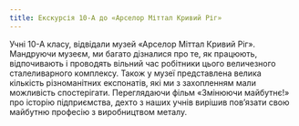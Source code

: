 ```yaml
---
title: Екскурсія 10-А до «Арселор Міттал Кривий Ріг»
---
```


Учні 10-А класу, відвідали музей «Арселор Міттал Кривий Ріг». Мандруючи музеєм, ми багато дізналися про те, як працюють, відпочивають і проводять вільний час робітники цього величезного сталеливарного комплексу. Також у музеї представлена велика кількість різноманітних експонатів, які ми з захопленням мали можливість спостерігати. Переглядаючи фільм «Змінюючи майбутнє!» про історію підприємства, дехто з наших учнів вирішив пов’язати свою майбутню професію з виробництвом металу.

<slideshow id="_/72157646797861743" />
